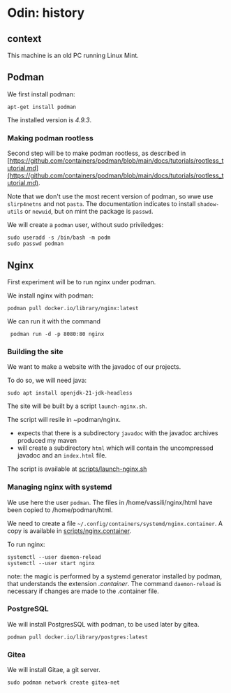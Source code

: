# Odin: history

## context

This machine is an old PC running Linux Mint.

## Podman

We first install podman:

    apt-get install podman

The installed version is *4.9.3*.


### Making podman rootless

Second step will be to make podman rootless, as described in [https://github.com/containers/podman/blob/main/docs/tutorials/rootless_tutorial.md](https://github.com/containers/podman/blob/main/docs/tutorials/rootless_tutorial.md).

Note that we don't use the most recent version of podman, so wwe use `slirp4netns` and not `pasta`. The documentation indicates to install `shadow-utils` or `newuid`, but on mint the package is `passwd`.

We will create a `podman` user, without sudo priviledges:

    sudo useradd -s /bin/bash -m podm
    sudo passwd podman
    
## Nginx

First experiment will be to run nginx under podman.

We install nginx with podman:

    podman pull docker.io/library/nginx:latest

We can run it with the command

     podman run -d -p 8080:80 nginx

### Building the site

We want to make a website with the javadoc of our projects.

To do so, we will need java:

    sudo apt install openjdk-21-jdk-headless

The site will be built by a script `launch-nginx.sh`.

The script will resile in ~podman/nginx.

* expects that there is a subdirectory `javadoc` with the javadoc archives produced my maven
* will create a subdirectory `html` which will contain the uncompressed javadoc and an `index.html` file.

The script is available at [scripts/launch-nginx.sh](scripts/launch-nginx.sh)



### Managing nginx with systemd

We use here the user `podman`. The files in /home/vassili/nginx/html have been copied to /home/podman/html.

We need to create a file `~/.config/containers/systemd/nginx.container`. A copy is available in [scripts/nginx.container](scripts/nginx.container).

To run nginx:

    systemctl --user daemon-reload
    systemctl --user start nginx

note: the magic is performed by a systemd generator installed by podman, that understands the extension *.container*. The command `daemon-reload` 
is necessary if changes are made to the .container file.

### PostgreSQL

We will install PostgresSQL with podman, to be used later by gitea.

    podman pull docker.io/library/postgres:latest


### Gitea

We will install Gitae, a git server.

    sudo podman network create gitea-net
    


